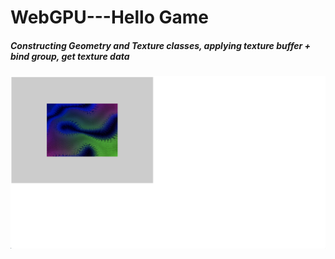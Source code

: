 # WebGPU---Hello Game

##### Constructing Geometry and Texture classes, applying texture buffer + bind group, get texture data
![](/documentation/2023-12-27-2.png)